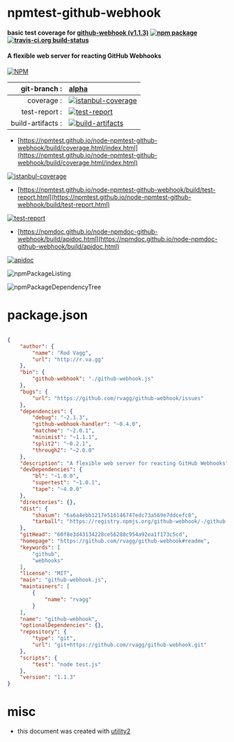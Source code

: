 # npmtest-github-webhook

#### basic test coverage for  [github-webhook (v1.1.3)](https://github.com/rvagg/github-webhook#readme)  [![npm package](https://img.shields.io/npm/v/npmtest-github-webhook.svg?style=flat-square)](https://www.npmjs.org/package/npmtest-github-webhook) [![travis-ci.org build-status](https://api.travis-ci.org/npmtest/node-npmtest-github-webhook.svg)](https://travis-ci.org/npmtest/node-npmtest-github-webhook)

#### A flexible web server for reacting GitHub Webhooks

[![NPM](https://nodei.co/npm/github-webhook.png?downloads=true&downloadRank=true&stars=true)](https://www.npmjs.com/package/github-webhook)

| git-branch : | [alpha](https://github.com/npmtest/node-npmtest-github-webhook/tree/alpha)|
|--:|:--|
| coverage : | [![istanbul-coverage](https://npmtest.github.io/node-npmtest-github-webhook/build/coverage.badge.svg)](https://npmtest.github.io/node-npmtest-github-webhook/build/coverage.html/index.html)|
| test-report : | [![test-report](https://npmtest.github.io/node-npmtest-github-webhook/build/test-report.badge.svg)](https://npmtest.github.io/node-npmtest-github-webhook/build/test-report.html)|
| build-artifacts : | [![build-artifacts](https://npmtest.github.io/node-npmtest-github-webhook/glyphicons_144_folder_open.png)](https://github.com/npmtest/node-npmtest-github-webhook/tree/gh-pages/build)|

- [https://npmtest.github.io/node-npmtest-github-webhook/build/coverage.html/index.html](https://npmtest.github.io/node-npmtest-github-webhook/build/coverage.html/index.html)

[![istanbul-coverage](https://npmtest.github.io/node-npmtest-github-webhook/build/screenCapture.buildCi.browser.%252Ftmp%252Fbuild%252Fcoverage.lib.html.png)](https://npmtest.github.io/node-npmtest-github-webhook/build/coverage.html/index.html)

- [https://npmtest.github.io/node-npmtest-github-webhook/build/test-report.html](https://npmtest.github.io/node-npmtest-github-webhook/build/test-report.html)

[![test-report](https://npmtest.github.io/node-npmtest-github-webhook/build/screenCapture.buildCi.browser.%252Ftmp%252Fbuild%252Ftest-report.html.png)](https://npmtest.github.io/node-npmtest-github-webhook/build/test-report.html)

- [https://npmdoc.github.io/node-npmdoc-github-webhook/build/apidoc.html](https://npmdoc.github.io/node-npmdoc-github-webhook/build/apidoc.html)

[![apidoc](https://npmdoc.github.io/node-npmdoc-github-webhook/build/screenCapture.buildCi.browser.%252Ftmp%252Fbuild%252Fapidoc.html.png)](https://npmdoc.github.io/node-npmdoc-github-webhook/build/apidoc.html)

![npmPackageListing](https://npmtest.github.io/node-npmtest-github-webhook/build/screenCapture.npmPackageListing.svg)

![npmPackageDependencyTree](https://npmtest.github.io/node-npmtest-github-webhook/build/screenCapture.npmPackageDependencyTree.svg)



# package.json

```json

{
    "author": {
        "name": "Rod Vagg",
        "url": "http://r.va.gg"
    },
    "bin": {
        "github-webhook": "./github-webhook.js"
    },
    "bugs": {
        "url": "https://github.com/rvagg/github-webhook/issues"
    },
    "dependencies": {
        "debug": "~2.1.3",
        "github-webhook-handler": "~0.4.0",
        "matchme": "~2.0.1",
        "minimist": "~1.1.1",
        "split2": "~0.2.1",
        "through2": "~2.0.0"
    },
    "description": "A flexible web server for reacting GitHub Webhooks",
    "devDependencies": {
        "bl": "~1.0.0",
        "supertest": "~1.0.1",
        "tape": "~4.0.0"
    },
    "directories": {},
    "dist": {
        "shasum": "6a6a4ebb1217e516146747edc73a569e7ddcefc8",
        "tarball": "https://registry.npmjs.org/github-webhook/-/github-webhook-1.1.3.tgz"
    },
    "gitHead": "60f8e3d43134228ce56288c954a92ea1f173c5cd",
    "homepage": "https://github.com/rvagg/github-webhook#readme",
    "keywords": [
        "github",
        "webhooks"
    ],
    "license": "MIT",
    "main": "github-webhook.js",
    "maintainers": [
        {
            "name": "rvagg"
        }
    ],
    "name": "github-webhook",
    "optionalDependencies": {},
    "repository": {
        "type": "git",
        "url": "git+https://github.com/rvagg/github-webhook.git"
    },
    "scripts": {
        "test": "node test.js"
    },
    "version": "1.1.3"
}
```



# misc
- this document was created with [utility2](https://github.com/kaizhu256/node-utility2)
